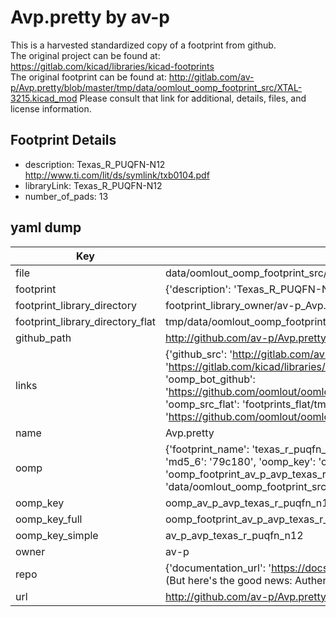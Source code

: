 # Avp.pretty by av-p  
This is a harvested standardized copy of a footprint from github.  
The original project can be found at:  
https://gitlab.com/kicad/libraries/kicad-footprints  
The original footprint can be found at:
http://gitlab.com/av-p/Avp.pretty/blob/master/tmp/data/oomlout_oomp_footprint_src/XTAL-3215.kicad_mod
Please consult that link for additional, details, files, and license information.  
## Footprint Details
* description: Texas_R_PUQFN-N12 http://www.ti.com/lit/ds/symlink/txb0104.pdf  
* libraryLink: Texas_R_PUQFN-N12  
* number_of_pads: 13  
## yaml dump  
| Key | Value |  
| --- | --- |  
| file | data/oomlout_oomp_footprint_src/Avp.pretty/Texas_R_PUQFN-N12.kicad_mod |  
| footprint | {'description': 'Texas_R_PUQFN-N12 http://www.ti.com/lit/ds/symlink/txb0104.pdf', 'libraryLink': 'Texas_R_PUQFN-N12', 'number_of_pads': 13} |  
| footprint_library_directory | footprint_library_owner/av-p_Avp.pretty |  
| footprint_library_directory_flat | tmp/data/oomlout_oomp_footprint_src/footprints_flat/av_p_avp_texas_r_puqfn_n12/working |  
| github_path | http://github.com/av-p/Avp.pretty/blob/master/tmp/data/oomlout_oomp_footprint_src/Texas_R_PUQFN-N12.kicad_mod |  
| links | {'github_src': 'http://gitlab.com/av-p/Avp.pretty/blob/master/tmp/data/oomlout_oomp_footprint_src/XTAL-3215.kicad_mod', 'github_src_repo': 'https://gitlab.com/kicad/libraries/kicad-footprints', 'oomp_bot': 'tmp/data/oomlout_oomp_footprint_src/footprints/av_p_avp_texas_r_puqfn_n12/working', 'oomp_bot_github': 'https://github.com/oomlout/oomlout_oomp_footprint_bot/tree/main/tmp/data/oomlout_oomp_footprint_src/footprints/av_p_avp_texas_r_puqfn_n12/working', 'oomp_src_flat': 'footprints_flat/tmp/data/oomlout_oomp_footprint_src/footprints_flat/av_p_avp_texas_r_puqfn_n12/working', 'oomp_src_flat_github': 'https://github.com/oomlout/oomlout_oomp_footprint_src/tree/main/tmp/data/oomlout_oomp_footprint_src/footprints_flat/av_p_avp_texas_r_puqfn_n12/working'} |  
| name | Avp.pretty |  
| oomp | {'footprint_name': 'texas_r_puqfn_n12', 'library_name': 'avp', 'md5': '79c180fcdec9141a44701960751a4dc6', 'md5_10': '79c180fcde', 'md5_5': '79c18', 'md5_6': '79c180', 'oomp_key': 'oomp_av_p_avp_texas_r_puqfn_n12', 'oomp_key_extra': 'oomp_footprint_av_p_avp_texas_r_puqfn_n12', 'oomp_key_full': 'oomp_footprint_av_p_avp_texas_r_puqfn_n12_79c180', 'oomp_key_simple': 'av_p_avp_texas_r_puqfn_n12', 'original_filename': 'data/oomlout_oomp_footprint_src/Avp.pretty/Texas_R_PUQFN-N12.kicad_mod', 'owner_name': 'av_p'} |  
| oomp_key | oomp_av_p_avp_texas_r_puqfn_n12 |  
| oomp_key_full | oomp_footprint_av_p_avp_texas_r_puqfn_n12 |  
| oomp_key_simple | av_p_avp_texas_r_puqfn_n12 |  
| owner | av-p |  
| repo | {'documentation_url': 'https://docs.github.com/rest/overview/resources-in-the-rest-api#rate-limiting', 'message': "API rate limit exceeded for 84.66.142.224. (But here's the good news: Authenticated requests get a higher rate limit. Check out the documentation for more details.)"} |  
| url | http://github.com/av-p/Avp.pretty |  

